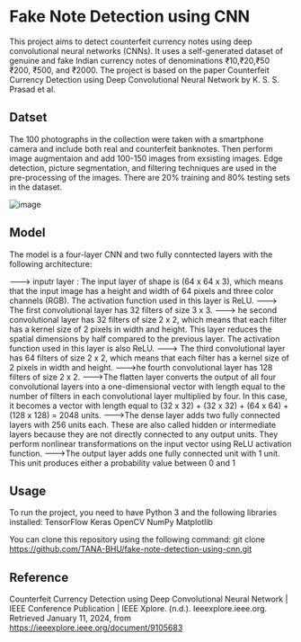 
# Fake Note Detection using CNN

This project aims to detect counterfeit currency notes using deep convolutional neural networks (CNNs). It uses a self-generated dataset of genuine and fake Indian currency notes of denominations ₹10,₹20,₹50 ₹200, ₹500, and ₹2000. The project is based on the paper Counterfeit Currency Detection using Deep Convolutional Neural Network by K. S. S. Prasad et al.

## Datset

The 100 photographs in the collection were taken with a smartphone camera and include both real and counterfeit banknotes. Then perform image augmentaion and add 100-150 images from exsisting images. Edge detection, picture segmentation, and filtering techniques are used in the pre-processing of the images. There are 20% training and 80% testing sets in the dataset.

![image](https://github.com/TANA-BHU/FAKE-CURRENCY-DETECTION-USING-CNN/assets/103022959/df4de025-3539-47ea-ba3f-37a64a1d7a48)

## Model 
The model is a four-layer CNN and two fully conntected layers with the following architecture:<br/>

  ---> inputr layer : The input layer of shape is (64 x 64 x 3), which means that the input image has a height and width of 64 pixels and three color channels (RGB). The activation function used in this layer is ReLU.
  ---> The first convolutional layer has 32 filters of size 3 x 3.
  ---> he second convolutional layer has 32 filters of size 2 x 2, which means that each filter has a kernel size of 2 pixels in width and height. This layer reduces the spatial dimensions by half compared to the previous layer. The activation function used in this layer is also ReLU.
  ---> The third convolutional layer has 64 filters of size 2 x 2, which means that each filter has a kernel size of 2 pixels in width and height. 
  --->he fourth convolutional layer has 128 filters of size 2 x 2.
  --->The flatten layer converts the output of all four convolutional layers into a one-dimensional vector with length equal to the number of filters in each convolutional layer multiplied by four. In this case, it becomes a vector with length equal to (32 x 32) + (32 x 32) + (64 x 64) + (128 x 128) = 2048 units.
  --->The dense layer adds two fully connected layers with 256 units each. These are also called hidden or intermediate layers because they are not directly connected to any output units. They perform nonlinear transformations on the input vector using ReLU activation function.
  --->The output layer adds one fully connected unit with 1 unit. This unit produces either a probability value between 0 and 1

  ## Usage
  To run the project, you need to have Python 3 and the following libraries installed:
  TensorFlow
  Keras
  OpenCV
  NumPy
  Matplotlib

  You can clone this repository using the following command:
  git clone https://github.com/TANA-BHU/fake-note-detection-using-cnn.git

  ## Reference
  Counterfeit Currency Detection using Deep Convolutional Neural Network | IEEE Conference Publication | IEEE Xplore. (n.d.). Ieeexplore.ieee.org. Retrieved January 11, 2024, from https://ieeexplore.ieee.org/document/9105683

‌

